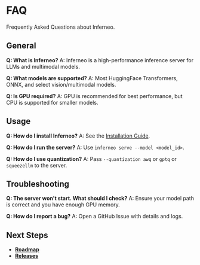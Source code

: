 # FAQ

Frequently Asked Questions about Inferneo.

## General

**Q: What is Inferneo?**
A: Inferneo is a high-performance inference server for LLMs and multimodal models.

**Q: What models are supported?**
A: Most HuggingFace Transformers, ONNX, and select vision/multimodal models.

**Q: Is GPU required?**
A: GPU is recommended for best performance, but CPU is supported for smaller models.

## Usage

**Q: How do I install Inferneo?**
A: See the [Installation Guide](../installation.md).

**Q: How do I run the server?**
A: Use `inferneo serve --model <model_id>`.

**Q: How do I use quantization?**
A: Pass `--quantization awq` or `gptq` or `squeezellm` to the server.

## Troubleshooting

**Q: The server won't start. What should I check?**
A: Ensure your model path is correct and you have enough GPU memory.

**Q: How do I report a bug?**
A: Open a GitHub Issue with details and logs.

## Next Steps
- **[Roadmap](roadmap.md)**
- **[Releases](releases.md)** 